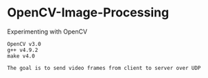 # OpenCV-Image-Processing
Experimenting with OpenCV
~~~~~~~~~~~~~~~~~~~~~~~~
OpenCV v3.0
g++ v4.9.2
make v4.0 

The goal is to send video frames from client to server over UDP